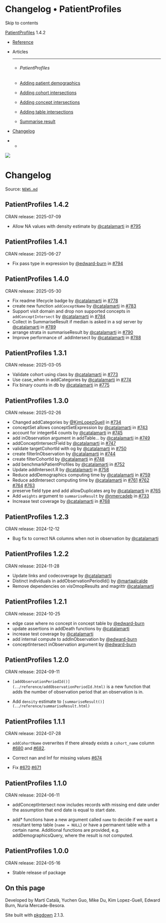 # Changelog • PatientProfiles

Skip to contents

[PatientProfiles](../index.html) 1.4.2

  * [Reference](../reference/index.html)
  * Articles
    * * * *

    * ###### PatientProfiles

    * [Adding patient demographics](../articles/demographics.html)
    * [Adding cohort intersections](../articles/cohort-intersect.html)
    * [Adding concept intersections](../articles/concept-intersect.html)
    * [Adding table intersections](../articles/table-intersect.html)
    * [Summarise result](../articles/summarise.html)
  * [Changelog](../news/index.html)


  *   * [](https://github.com/darwin-eu/PatientProfiles/)



![](../logo.png)

# Changelog

Source: [`NEWS.md`](https://github.com/darwin-eu/PatientProfiles/blob/v1.4.2/NEWS.md)

## PatientProfiles 1.4.2

CRAN release: 2025-07-09

  * Allow NA values with density estimate by [@catalamarti](https://github.com/catalamarti) in [#795](https://github.com/darwin-eu/PatientProfiles/issues/795)



## PatientProfiles 1.4.1

CRAN release: 2025-06-27

  * Fix pass type in expression by [@edward-burn](https://github.com/edward-burn) in [#794](https://github.com/darwin-eu/PatientProfiles/issues/794)



## PatientProfiles 1.4.0

CRAN release: 2025-05-30

  * Fix readme lifecycle badge by [@catalamarti](https://github.com/catalamarti) in [#778](https://github.com/darwin-eu/PatientProfiles/issues/778)
  * create new function `addConceptName` by [@catalamarti](https://github.com/catalamarti) in [#783](https://github.com/darwin-eu/PatientProfiles/issues/783)
  * Support visit domain and drop non supported concepts in `addConceptIntersect` by [@catalamarti](https://github.com/catalamarti) in [#784](https://github.com/darwin-eu/PatientProfiles/issues/784)
  * Collect in SummariseResult if median is asked in a sql server by [@catalamarti](https://github.com/catalamarti) in [#789](https://github.com/darwin-eu/PatientProfiles/issues/789)
  * arrange strata in summariseResult by [@catalamarti](https://github.com/catalamarti) in [#790](https://github.com/darwin-eu/PatientProfiles/issues/790)
  * Improve performance of .addIntersect by [@catalamarti](https://github.com/catalamarti) in [#788](https://github.com/darwin-eu/PatientProfiles/issues/788)



## PatientProfiles 1.3.1

CRAN release: 2025-03-05

  * Validate cohort using class by [@catalamarti](https://github.com/catalamarti) in [#773](https://github.com/darwin-eu/PatientProfiles/issues/773)
  * Use case_when in addCategories by [@catalamarti](https://github.com/catalamarti) in [#774](https://github.com/darwin-eu/PatientProfiles/issues/774)
  * Fix binary counts in db by [@catalamarti](https://github.com/catalamarti) in [#775](https://github.com/darwin-eu/PatientProfiles/issues/775)



## PatientProfiles 1.3.0

CRAN release: 2025-02-26

  * Changed addCategories by [@KimLopezGuell](https://github.com/KimLopezGuell) in [#734](https://github.com/darwin-eu/PatientProfiles/issues/734)
  * conceptSet allows conceptSetExpression by [@catalamarti](https://github.com/catalamarti) in [#743](https://github.com/darwin-eu/PatientProfiles/issues/743)
  * account for integer64 counts by [@catalamarti](https://github.com/catalamarti) in [#745](https://github.com/darwin-eu/PatientProfiles/issues/745)
  * add inObservation argument in addTable… by [@catalamarti](https://github.com/catalamarti) in [#749](https://github.com/darwin-eu/PatientProfiles/issues/749)
  * addConceptIntersectField by [@catalamarti](https://github.com/catalamarti) in [#747](https://github.com/darwin-eu/PatientProfiles/issues/747)
  * validate targetCohortId with og by [@catalamarti](https://github.com/catalamarti) in [#750](https://github.com/darwin-eu/PatientProfiles/issues/750)
  * create filterInObservation by [@catalamarti](https://github.com/catalamarti) in [#744](https://github.com/darwin-eu/PatientProfiles/issues/744)
  * create filterCohortId by [@catalamarti](https://github.com/catalamarti) in [#748](https://github.com/darwin-eu/PatientProfiles/issues/748)
  * add benchmarkPatientProfiles by [@catalamarti](https://github.com/catalamarti) in [#752](https://github.com/darwin-eu/PatientProfiles/issues/752)
  * Update addIntersect.R by [@catalamarti](https://github.com/catalamarti) in [#758](https://github.com/darwin-eu/PatientProfiles/issues/758)
  * Reduce addDemographics computing time by [@catalamarti](https://github.com/catalamarti) in [#759](https://github.com/darwin-eu/PatientProfiles/issues/759)
  * Reduce addIntersect computing time by [@catalamarti](https://github.com/catalamarti) in [#761](https://github.com/darwin-eu/PatientProfiles/issues/761) [#762](https://github.com/darwin-eu/PatientProfiles/issues/762) [#764](https://github.com/darwin-eu/PatientProfiles/issues/764) [#763](https://github.com/darwin-eu/PatientProfiles/issues/763)
  * preserve field type and add allowDuplicates arg by [@catalamarti](https://github.com/catalamarti) in [#765](https://github.com/darwin-eu/PatientProfiles/issues/765)
  * Add `weights` argument to `summariseResult` by [@nmercadeb](https://github.com/nmercadeb) in [#733](https://github.com/darwin-eu/PatientProfiles/issues/733)
  * Increase test coverage by [@catalamarti](https://github.com/catalamarti) in [#768](https://github.com/darwin-eu/PatientProfiles/issues/768)



## PatientProfiles 1.2.3

CRAN release: 2024-12-12

  * Bug fix to correct NA columns when not in observation by [@catalamarti](https://github.com/catalamarti)



## PatientProfiles 1.2.2

CRAN release: 2024-11-28

  * Update links and codecoverage by [@catalamarti](https://github.com/catalamarti)
  * Distinct individuals in addObservationPeriodId() by [@martaalcalde](https://github.com/martaalcalde)
  * Remove dependencies on visOmopResults and magrittr [@catalamarti](https://github.com/catalamarti)



## PatientProfiles 1.2.1

CRAN release: 2024-10-25

  * edge case where no concept in concept table by [@edward-burn](https://github.com/edward-burn)
  * update assertions in addDeath functions by [@catalamarti](https://github.com/catalamarti)
  * increase test coverage by [@catalamarti](https://github.com/catalamarti)
  * add internal compute to addInObservation by [@edward-burn](https://github.com/edward-burn)
  * conceptIntersect inObservation argument by [@edward-burn](https://github.com/edward-burn)



## PatientProfiles 1.2.0

CRAN release: 2024-09-11

  * `[addObservationPeriodId()](../reference/addObservationPeriodId.html)` is a new function that adds the number of observation period that an observation is in.

  * Add `density` estimate to `[summariseResult()](../reference/summariseResult.html)`




## PatientProfiles 1.1.1

CRAN release: 2024-07-28

  * `addCohortName` overwrites if there already exists a `cohort_name` column [#680](https://github.com/darwin-eu/PatientProfiles/issues/680) and [#682](https://github.com/darwin-eu/PatientProfiles/issues/682).

  * Correct nan and Inf for missing values [#674](https://github.com/darwin-eu/PatientProfiles/issues/674)

  * Fix [#670](https://github.com/darwin-eu/PatientProfiles/issues/670) [#671](https://github.com/darwin-eu/PatientProfiles/issues/671)




## PatientProfiles 1.1.0

CRAN release: 2024-06-11

  * addConceptIntersect now includes records with missing end date under the assumption that end date is equal to start date.

  * add* functions have a new argument called `name` to decide if we want a resultant temp table (`name = NULL`) or have a permanent table with a certain name. Additional functions are provided, e.g. addDemographicsQuery, where the result is not computed.




## PatientProfiles 1.0.0

CRAN release: 2024-05-16

  * Stable release of package



## On this page

Developed by Martí Català, Yuchen Guo, Mike Du, Kim Lopez-Guell, Edward Burn, Nuria Mercade-Besora.

Site built with [pkgdown](https://pkgdown.r-lib.org/) 2.1.3.
